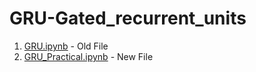 # GRU-Gated_recurrent_units

1. <a href = "https://github.com/RishavMishraRM/GRU-Gated_recurrent_units/blob/main/GRU.ipynb">GRU.ipynb</a> - Old File  <br>
2. <a href = "https://github.com/RishavMishraRM/GRU-Gated_recurrent_units/blob/main/GRU_Practical.ipynb">GRU_Practical.ipynb</a>  - New File
